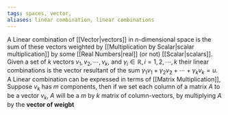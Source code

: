 ```yaml
---
tags: spaces, vector,
aliases: linear combination, linear combinations
---
```

A Linear combination of [[Vector|vectors]] in $n$-dimensional space is the sum of these vectors weighted by [[Multiplication by Scalar|scalar multiplication]] by some [[Real Numbers|real]] (or not) [[Scalar|scalars]].
Given a set of $k$ vectors $v_{1}, v_{2}, \cdots, v_{k}$, and $\gamma_{i}\in \mathbb{R}, i=1, 2, \cdots, k$  their linear combinations is the vector resultant of the sum $\gamma_{1}v_{1}+\gamma_{2}v_{2}+\cdots+ \gamma_{k}v_{k}=u$. A Linear combination can be expressed in terms of [[Matrix Multiplication]], Suppose $v_{k}$ has $m$ components, then if we set each column of a matrix $A$ to be a vector $v_{k}$, $A$ will be a $m$ by $k$ matrix of column-vectors, by multiplying $A$ by the **vector of weigbt**
